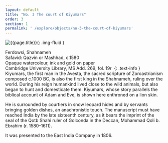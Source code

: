 ```yaml
---
layout: default
title: "No. 3 The court of Kiyumars"
order: 3
section: 1
permalink: ' /explore/objects/no-3-the-court-of-kiyumars'
---
```

![{{page.title}}]({{site.baseurl}}/images/pages/{{page.order}}.jpeg){: .img-fluid }

Ferdowsi, Shahnameh   
Safavid: Qazvin or Mashhad, c.1580  
Opaque watercolour, ink and gold on paper  
Cambridge University Library, MS Add. 269, fol. 19r 
{: .text-info }
 
Kiyumars, the first man in the Avesta, the sacred scripture of Zoroastrianism composed c.1000 BC, is also the first king in the Shahnameh, ruling over the world. During his reign humankind lived close to the wild animals, but also began to hunt and domesticate them. Kiyumars, whose story parallels the biblical account of Adam and Eve, is shown here enthroned on a lion skin.

He is surrounded by courtiers in snow
leopard hides and by servants bringing golden dishes, an anachronistic touch. The manuscript must have reached India by the late sixteenth century, as it bears the imprint of the seal of the Qotb Shahi ruler of Golconda in the Deccan, Mohammad Qoli b. Ebrahim (r. 1580–1611).

It was presented to the East India Company in 1806.
